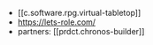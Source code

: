 
- [[c.software.rpg.virtual-tabletop]]
- https://lets-role.com/
- partners: [[prdct.chronos-builder]]